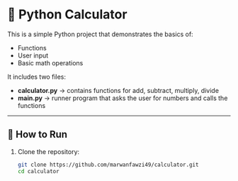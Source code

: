 # 🧮 Python Calculator

This is a simple Python project that demonstrates the basics of:
- Functions
- User input
- Basic math operations

It includes two files:
- **calculator.py** → contains functions for add, subtract, multiply, divide
- **main.py** → runner program that asks the user for numbers and calls the functions

---

## 🚀 How to Run

1. Clone the repository:
   ```bash
   git clone https://github.com/marwanfawzi49/calculator.git
   cd calculator
